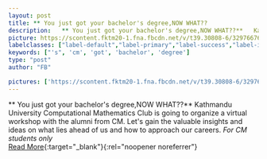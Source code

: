 ```yaml
---
layout: post
title: ** You just got your bachelor's degree,NOW WHAT??
description:   ** You just got your bachelor's degree,NOW WHAT??**   Kathmandu University Computational Mathematics Club is going to organize a virtual workshop with the alumni from CM.   Let's gain the valuable insights and ideas on what lies ahead of us and how to approach our careers.   *For CM students only*  
picture: https://scontent.fktm20-1.fna.fbcdn.net/v/t39.30808-6/329766768_580298520317352_3469663874276178409_n.jpg?stp=dst-jpg_p843x403&_nc_cat=100&cb=99be929b-59f725be&ccb=1-7&_nc_sid=730e14&_nc_ohc=0R8g4ekIuB8AX9KSlfq&_nc_ht=scontent.fktm20-1.fna&oh=00_AfChMOq4IftQ3oP-QeKlCYNK5QjC7fAzUjcWm6zf8ivc9Q&oe=64910042
labelclasses: ["label-default","label-primary","label-success","label-info","label-warning","label-danger"]
keywords: ["'s", 'cm', 'got', 'bachelor', 'degree']
type: "post"
author: "FB"

pictures: ['https://scontent.fktm20-1.fna.fbcdn.net/v/t39.30808-6/329766768_580298520317352_3469663874276178409_n.jpg?stp=dst-jpg_p843x403&_nc_cat=100&cb=99be929b-59f725be&ccb=1-7&_nc_sid=730e14&_nc_ohc=0R8g4ekIuB8AX9KSlfq&_nc_ht=scontent.fktm20-1.fna&oh=00_AfChMOq4IftQ3oP-QeKlCYNK5QjC7fAzUjcWm6zf8ivc9Q&oe=64910042']
---
```

  ** You just got your bachelor's degree,NOW WHAT??**   Kathmandu University Computational Mathematics Club is going to organize a virtual workshop with the alumni from CM.   Let's gain the valuable insights and ideas on what lies ahead of us and how to approach our careers.   *For CM students only*  <br>[Read More](#){:target="_blank"}{:rel="noopener noreferrer"}